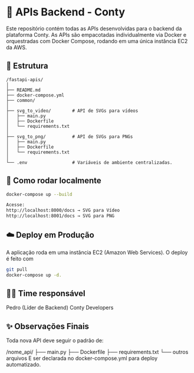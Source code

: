 # 🧠 APIs Backend - Conty

Este repositório contém todas as APIs desenvolvidas para o backend da plataforma Conty. As APIs são empacotadas individualmente via Docker e orquestradas com Docker Compose, rodando em uma única instância EC2 da AWS.

## 📁 Estrutura

```
/fastapi-apis/
│
├── README.md
├── docker-compose.yml 
├── common/           
│
├── svg_to_video/        # API de SVGs para vídeos
│   ├── main.py
│   ├── Dockerfile
│   └── requirements.txt
│
├── svg_to_png/          # API de SVGs para PNGs 
│   ├── main.py
│   ├── Dockerfile
│   └── requirements.txt
│
└── .env                 # Variáveis de ambiente centralizadas.
```


## 🚀 Como rodar localmente

```bash
docker-compose up --build

Acesse:
http://localhost:8000/docs → SVG para Vídeo
http://localhost:8001/docs → SVG para PNG
```

## ☁️ Deploy em Produção

A aplicação roda em uma instância EC2 (Amazon Web Services). O deploy é feito com 
```bash 
git pull 
docker-compose up -d.
```

## 👨‍💻 Time responsável
Pedro (Líder de Backend)
Conty Developers

## ✨ Observações Finais
Toda nova API deve seguir o padrão de:

/nome_api/
├── main.py
├── Dockerfile
├── requirements.txt
└── outros arquivos
E ser declarada no docker-compose.yml para deploy automatizado.

